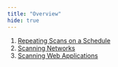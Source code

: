 ```yaml
---
title: "Overview"
hide: true
---
```


1. [Repeating Scans on a Schedule](/docs/how-tos/automatically-repeating-scans)
2. [Scanning Networks](/docs/how-tos/scanning-networks)
3. [Scanning Web Applications](/docs/how-tos/scanning-web-applications)
